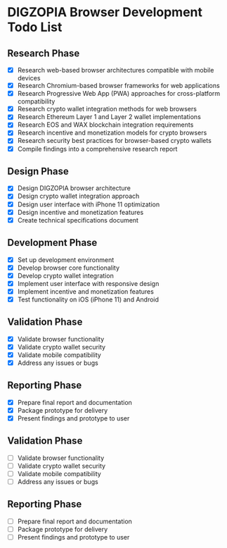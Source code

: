 # DIGZOPIA Browser Development Todo List

## Research Phase
- [x] Research web-based browser architectures compatible with mobile devices
- [x] Research Chromium-based browser frameworks for web applications
- [x] Research Progressive Web App (PWA) approaches for cross-platform compatibility
- [x] Research crypto wallet integration methods for web browsers
- [x] Research Ethereum Layer 1 and Layer 2 wallet implementations
- [x] Research EOS and WAX blockchain integration requirements
- [x] Research incentive and monetization models for crypto browsers
- [x] Research security best practices for browser-based crypto wallets
- [x] Compile findings into a comprehensive research report

## Design Phase
- [x] Design DIGZOPIA browser architecture
- [x] Design crypto wallet integration approach
- [x] Design user interface with iPhone 11 optimization
- [x] Design incentive and monetization features
- [x] Create technical specifications document

## Development Phase
- [x] Set up development environment
- [x] Develop browser core functionality
- [x] Develop crypto wallet integration
- [x] Implement user interface with responsive design
- [x] Implement incentive and monetization features
- [x] Test functionality on iOS (iPhone 11) and Android

## Validation Phase
- [x] Validate browser functionality
- [x] Validate crypto wallet security
- [x] Validate mobile compatibility
- [x] Address any issues or bugs

## Reporting Phase
- [x] Prepare final report and documentation
- [x] Package prototype for delivery
- [x] Present findings and prototype to user

## Validation Phase
- [ ] Validate browser functionality
- [ ] Validate crypto wallet security
- [ ] Validate mobile compatibility
- [ ] Address any issues or bugs

## Reporting Phase
- [ ] Prepare final report and documentation
- [ ] Package prototype for delivery
- [ ] Present findings and prototype to user
